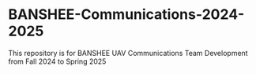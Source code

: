 # BANSHEE-Communications-2024-2025
This repository is for BANSHEE UAV Communications Team Development from Fall 2024 to Spring 2025
